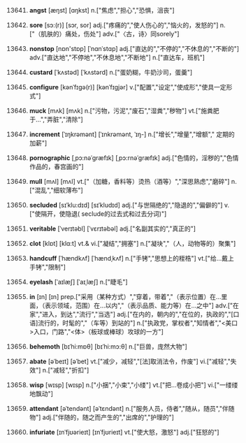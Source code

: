 13641. **angst**
[æŋst]  [ɑŋkst]
n.["焦虑","担心","恐惧，沮丧"]  

13642. **sore**
[sɔ:(r)]  [sɔr, sor]
adj.["疼痛的","使人伤心的","恼火的，发怒的"]  n.["（肌肤的）痛处，伤处"]  adv.["〈古，诗〉同sorely"]  

13643. **nonstop**
[nɒn'stɒp]  [ˈnɑnˈstɑp]
adj.["直达的","不停的","不休息的","不断的"]  adv.["直达地","不停地","不休息地","不断地"]  n.["直达车，班机"]  

13644. **custard**
[ˈkʌstəd]  [ˈkʌstərd]
n.["蛋奶糊，牛奶沙司，蛋羹"]  

13645. **configure**
[kənˈfɪgə(r)]  [kənˈfɪgjər]
v.["配置","设定","使成形","使具一定形式"]  

13646. **muck**
[mʌk]  [mʌk]
n.["污物，污泥","废石","湿粪","秽物"]  vt.["施粪肥于…","弄脏","清除"]  

13647. **increment**
[ˈɪŋkrəmənt]  [ˈɪnkrəmənt, ˈɪŋ-]
n.["增长","增量","增额"," 定期的加薪"]  

13648. **pornographic**
[ˌpɔ:nəˈgræfɪk]  [ˌpɔ:rnəˈgræfɪk]
adj.["色情的，淫秽的","色情作品的，春宫画的"]  

13649. **mull**
[mʌl]  [mʌl]
vt.["（加糖，香料等）烫热（酒等）","深思熟虑","磨碎"]  n.["混乱","细软薄布"]  

13650. **secluded**
[sɪˈklu:dɪd]  [sɪˈkludɪd]
adj.["与世隔绝的","隐退的","偏僻的"]  v.["使隔开，使隐退( seclude的过去式和过去分词)"]  

13651. **veritable**
[ˈverɪtəbl]  [ˈvɛrɪtəbəl]
adj.["名副其实的","真正的"]  

13652. **clot**
[klɒt]  [klɑ:t]
vt.& vi.["凝结","拥塞"]  n.["凝块","（人，动物等的）聚集"]  

13653. **handcuff**
[ˈhændkʌf]  [ˈhændˌkʌf]
n.["手铐","思想上的桎梏"]  vt.["给…戴上手铐","限制"]  

13654. **eyelash**
[ˈaɪlæʃ]  [ˈaɪˌlæʃ]
n.["睫毛"]  

13655. **in**
[ɪn]  [ɪn]
prep.["采用（某种方式）","穿着，带着","（表示位置）在…里面，（表示领域，范围）在…以内","（表示品质、能力等）在…之中"]  adv.["在家","进入，到达","流行","当选"]  adj.["在内的，朝内的","在位的，执政的","[口语]流行的，时髦的","（车等）到站的"]  n.["执政党，掌权者","知情者","<美口>入口，门路","<体>（板球或棒球）攻球的一方"]  

13656. **behemoth**
[bɪˈhi:mɒθ]  [bɪˈhi:mɔ:θ]
n.["巨兽，庞然大物"]  

13657. **abate**
[əˈbeɪt]  [əˈbet]
vt.["减少，减轻","[法]取消法令，作废"]  vi.["减轻","失效"]  n.["减轻","折扣"]  

13658. **wisp**
[wɪsp]  [wɪsp]
n.["小捆","小束","小缕"]  vt.["把…卷成小把"]  vi.["一缕缕地飘动"]  

13659. **attendant**
[əˈtendənt]  [əˈtɛndənt]
n.["服务人员，侍者","随从，随员","伴随物"]  adj.["伴随的，随之而产生的","出席的","护理的"]  

13660. **infuriate**
[ɪnˈfjʊərieɪt]  [ɪnˈfjʊrieɪt]
vt.["使大怒，激怒"]  adj.["狂怒的"]  

